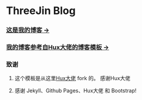 # ThreeJin Blog

### [这是我的博客 &rarr;](https://www.threejinqiqi.fun/)

### [我的博客参考自Hux大佬的博客模板 &rarr;](http://huxpro.github.io)


### 致谢

1. 这个模板是从这里[Hux大佬](https://github.com/Huxpro/huxpro.github.io)  fork 的。 感谢Hux大佬

2. 感谢 Jekyll、Github Pages、Hux大佬 和 Bootstrap!



